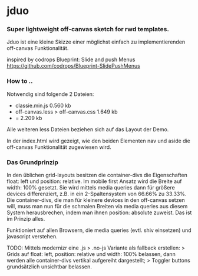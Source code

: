 jduo
====

### Super lightweight off-canvas sketch for rwd templates.

Jduo ist eine kleine Skizze einer möglichst einfach zu implementierenden off-canvas Funktionalität.

inspired by codrops Blueprint: Slide and push Menus https://github.com/codrops/Blueprint-SlidePushMenus

### How to ..

Notwendig sind folgende 2 Dateien:

* classie.min.js                    0.560 kb
* off-canvas.less > off-canvas.css  1.649 kb
* =                                 2.209 kb

Alle weiteren less Dateien beziehen sich auf das Layout der Demo.

In der index.html wird gezeigt, wie den beiden Elementen nav und aside die off-canvas Funktionalität zugewiesen wird.

### Das Grundprinzip

In den üblichen grid-layouts besitzen die container-divs die Eigenschaften float: left und position: relative. Im mobile first Ansatz wird die Breite auf width: 100% gesetzt. Sie wird mittels media queries dann für größere devices differenziert, z.B. in ein 2-Spaltensystem von 66.66% zu 33.33%. Die container-divs, die man für kleinere devices in den off-canvas setzen will, muss man nun für die schmalen Breiten via media queries aus diesem System herausbrechen, indem man ihnen position: absolute zuweist. Das ist im Prinzip alles.

Funktioniert auf allen Browsern, die media queries (evtl. shiv einsetzen) und javascript verstehen.

TODO: Mittels modernizr eine .js > .no-js Variante als fallback erstellen: > Grids auf float: left, position: relative und width: 100% belassen, dann werden alle container-divs vertikal aufgereiht dargestellt; > Toggler buttons grundsätzlich unsichtbar belassen.

